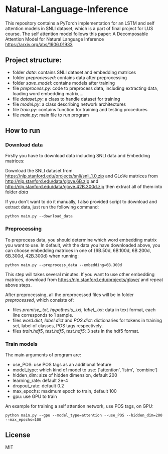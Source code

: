 # Natural-Language-Inference
This repository contains a PyTorch implementation for an LSTM and self attention models in SNLI dataset, which is a part of final project for LUS course. The self attention model follows this paper: A Decomposable Attention Model for Natural Language Inference https://arxiv.org/abs/1606.01933

## Project structure:
- folder *data*: contains SNLI dataset and embedding matrices
- folder *preprocessed*: contains data after preprocessing
- folder *save_model*: contains models after training
- file *preprocess.py*: code to preprocess data, including extracting data, loading word embedding matrix,...
- file *dataset.py*: a class to handle dataset for training
- file *model.py*: a class describing network architectures
- file *train.py*: contains function for training and testing procedures
- file *main.py*: main file to run program

## How to run
### Download data
Firstly you have to download data including SNLI data and Embedding matrices:

Download the SNLI dataset from https://nlp.stanford.edu/projects/snli/snli_1.0.zip and GLoVe matrices from http://nlp.stanford.edu/data/glove.6B.zip and http://nlp.stanford.edu/data/glove.42B.300d.zip then extract all of them into folder *data* 

If you don't want to do it manually, I also provided script to download and extract data, just run the following command:
```
python main.py --download_data
```
### Preprocessing
To preprocess data, you should determine which word embedding matrix you want to use. In default, with the data you have downloaded above, you can choose embedding matrices in one of {6B.50d, 6B.100d, 6B.200d, 6B.300d, 42B.300d} when running:
```
python main.py --preprocess_data --embedding=6B.300d
```
This step will takes several minutes. If you want to use other embedding matrices, download from https://nlp.stanford.edu/projects/glove/ and repeat above steps.

After preprocessing, all the preprocessed files will be in folder *preprocessed*, which consists of:
- files *premise_.txt, hypothesis_.txt, label_.txt*: data in text format, each line corresponds to 1 sample.
- files *word.dict*, *label.dict* and *POS.dict*: dictionaries for tokens in training set, label of classes, POS tags respectively.
- files *train.hdf5*, *test.hdf5*, *test.hdf5*: 3 sets in the hdf5 format.

### Train models
The main arguments of program are:
- use_POS: use POS tags as an additional feature
- model_type: which kind of model to use: ['attention', 'lstm', 'combine']
- hidden_dim: size of hidden dimension, default 200
- learning_rate: default 2e-4
- dropout_rate: default 0.2
- max_epochs: maximum epoch to train, default 100
- gpu: use GPU to train

An example for training a self attention network, use POS tags, on GPU:
```
python main.py --gpu --model_type=attention --use_POS --hidden_dim=200 --max_epochs=100
```

## License
MIT
